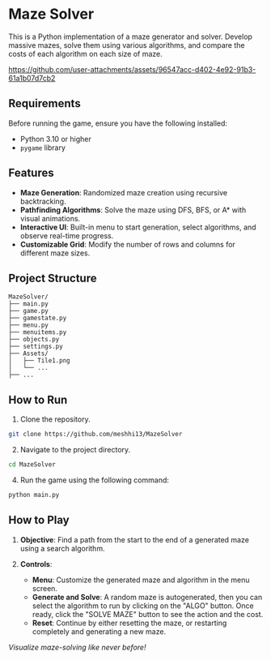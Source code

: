 
# Maze Solver

This is a Python implementation of a maze generator and solver. Develop massive mazes, solve them using various algorithms, and compare the costs of each algorithm on each size of maze.

https://github.com/user-attachments/assets/96547acc-d402-4e92-91b3-61a1b07d7cb2


## Requirements

Before running the game, ensure you have the following installed:

- Python 3.10 or higher
- `pygame` library

## Features

- **Maze Generation**: Randomized maze creation using recursive backtracking.  
- **Pathfinding Algorithms**: Solve the maze using DFS, BFS, or A* with visual animations.  
- **Interactive UI**: Built-in menu to start generation, select algorithms, and observe real-time progress.  
- **Customizable Grid**: Modify the number of rows and columns for different maze sizes.  

## Project Structure
```
MazeSolver/
├── main.py
├── game.py
├── gamestate.py
├── menu.py
├── menuitems.py
├── objects.py
├── settings.py
├── Assets/
│   ├── Tile1.png
│   └── ...
├── ...
```

## How to Run

1. Clone the repository.
```sh
git clone https://github.com/meshhi13/MazeSolver
```
2. Navigate to the project directory.
```sh
cd MazeSolver
```
4. Run the game using the following command:
```bash
python main.py
```

## How to Play

1. **Objective**: Find a path from the start to the end of a generated maze using a search algorithm.

2. **Controls**:
   - **Menu**: Customize the generated maze and algorithm in the menu screen.
   - **Generate and Solve**: A random maze is autogenerated, then you can select the algorithm to run by clicking on the "ALGO" button. Once ready, click 
     the "SOLVE MAZE" button to see the action and the cost.
   - **Reset**: Continue by either resetting the maze, or restarting completely and generating a new maze.

*Visualize maze-solving like never before!*
